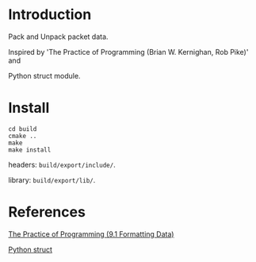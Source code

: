 # Introduction

Pack and Unpack packet data.

Inspired by 'The Practice of Programming (Brian W. Kernighan, Rob Pike)' and

Python struct module.

# Install

    cd build
    cmake ..
    make
    make install

headers: `build/export/include/`.

library: `build/export/lib/`.

# References

[The Practice of Programming (9.1 Formatting Data)](http://www.amazon.com/Practice-Programming-Addison-Wesley-Professional-Computing/dp/020161586X/ref=sr_1_1?ie=UTF8&qid=1359350725&sr=8-1&keywords=practice+of+programming "The Practice of Programming")

[Python struct](http://docs.python.org/2/library/struct.html#struct.pack_into "Python struct module")

